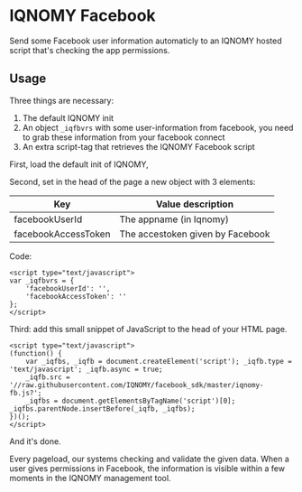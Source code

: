 # IQNOMY Facebook
Send some Facebook user information automaticly to an IQNOMY hosted script that's checking the app permissions.

## Usage
Three things are necessary:

1. The default IQNOMY init
2. An object `_iqfbvrs` with some user-information from facebook, you need to grab these information from your facebook connect
3. An extra script-tag that retrieves the IQNOMY Facebook script

First, load the default init of IQNOMY, <link>

Second, set in the head of the page a new object with 3 elements:

| Key                    | Value description                |
|------------------------|----------------------------------|
| facebookUserId         | The appname (in Iqnomy)          |
| facebookAccessToken    | The accestoken given by Facebook |

Code:

	<script type="text/javascript">
	var _iqfbvrs = {
		'facebookUserId': '',
		'facebookAccessToken': ''
	};
	</script>

Third: add this small snippet of JavaScript to the head of your HTML page.

	<script type="text/javascript">
	(function() {
		var _iqfbs, _iqfb = document.createElement('script'); _iqfb.type = 'text/javascript'; _iqfb.async = true;
		_iqfb.src = '//raw.githubusercontent.com/IQNOMY/facebook_sdk/master/iqnomy-fb.js?';
		_iqfbs = document.getElementsByTagName('script')[0]; _iqfbs.parentNode.insertBefore(_iqfb, _iqfbs);
	})();
	</script>

And it's done.

Every pageload, our systems checking and validate the given data.
When a user gives permissions in Facebook, the information is visible within a few moments in the IQNOMY management tool.
